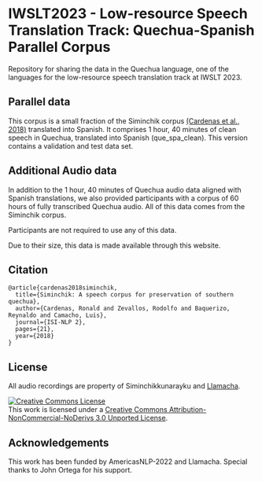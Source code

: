 # IWSLT2023 - Low-resource Speech Translation Track: Quechua-Spanish Parallel Corpus

Repository for sharing the data in the Quechua language, one of the languages for the low-resource speech translation track at IWSLT 2023.

## Parallel data

This corpus is a small fraction of the Siminchik corpus [(Cardenas et al., 2018)](http://lrec-conf.org/workshops/lrec2018/W14/pdf/book_of_proceedings.pdf#page=28) translated into Spanish. It comprises 1 hour, 40 minutes of clean speech in Quechua, translated into Spanish (que_spa_clean). This version contains a validation and test data set.

## Additional Audio data

In addition to the 1 hour, 40 minutes of Quechua audio data aligned with Spanish translations, we also provided participants with a corpus of 60 hours of fully transcribed Quechua audio. All of this data comes from the Siminchik corpus.

Participants are not required to use any of this data.

Due to their size, this data is made available through this website.

## Citation 

```
@article{cardenas2018siminchik,
  title={Siminchik: A speech corpus for preservation of southern quechua},
  author={Cardenas, Ronald and Zevallos, Rodolfo and Baquerizo, Reynaldo and Camacho, Luis},
  journal={ISI-NLP 2},
  pages={21},
  year={2018}
}
```

## License
All audio recordings are property of Siminchikkunarayku and [Llamacha](https://llamacha.pe).

<a rel="license" href="http://creativecommons.org/licenses/by-nc-nd/3.0/"><img alt="Creative Commons License" style="border-width:0" src="https://i.creativecommons.org/l/by-nc-nd/3.0/88x31.png" /></a><br />This work is licensed under a <a rel="license" href="http://creativecommons.org/licenses/by-nc-nd/3.0/">Creative Commons Attribution-NonCommercial-NoDerivs 3.0 Unported License</a>.

## Acknowledgements

This work has been funded by AmericasNLP-2022 and Llamacha. Special thanks to John Ortega for his support.
